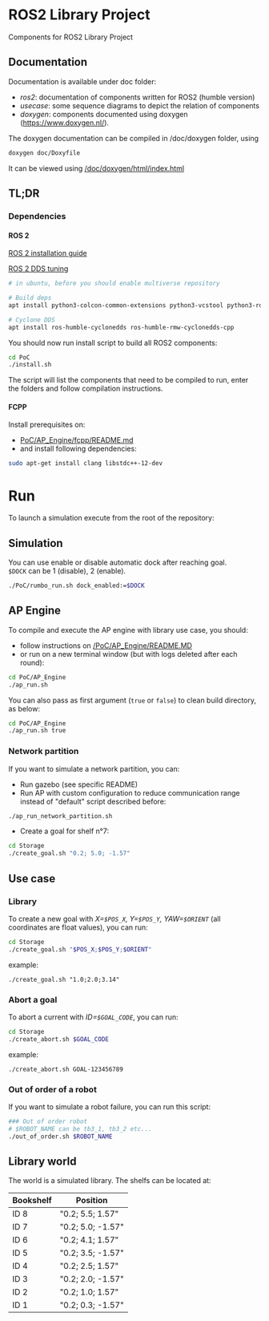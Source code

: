 # ROS2 Library Project
Components for ROS2 Library Project

## Documentation

Documentation is available under doc folder:
- *ros2*: documentation of components written for ROS2 (humble version)
- *usecase*: some sequence diagrams to depict the relation of components
- *doxygen*: components documented using doxygen (https://www.doxygen.nl/). 

The doxygen documentation can be compiled in /doc/doxygen folder, using
```bash
doxygen doc/Doxyfile 
```
It can be viewed using [/doc/doxygen/html/index.html](/doc/doxygen/html/index.html)

## TL;DR

### Dependencies

#### ROS 2

[ROS 2 installation guide](https://docs.ros.org/en/humble/Installation/Ubuntu-Install-Debians.html)
  
[ROS 2 DDS tuning](https://docs.ros.org/en/foxy/How-To-Guides/DDS-tuning.html)

```bash
# in ubuntu, before you should enable multiverse repository

# Build deps
apt install python3-colcon-common-extensions python3-vcstool python3-rosdep ros-humble-irobot-create-msgs

# Cyclone DDS
apt install ros-humble-cyclonedds ros-humble-rmw-cyclonedds-cpp
```

You should now run install script to build all ROS2 components:
```bash
cd PoC
./install.sh
```

The script will list the components that need to be compiled to run,
enter the folders and follow compilation instructions.

#### FCPP
Install prerequisites on:

- [PoC/AP_Engine/fcpp/README.md](PoC/AP_Engine/fcpp/README.md)
- and install following dependencies:
```bash
sudo apt-get install clang libstdc++-12-dev
```

# Run
To launch a simulation execute from the root of the repository:

## Simulation
You can use enable or disable automatic dock after reaching goal.    
`$DOCK` can be 1 (disable), 2 (enable).

```bash
./PoC/rumbo_run.sh dock_enabled:=$DOCK
```

## AP Engine

To compile and execute the AP engine with library use case, you should: 
- follow instructions on [/PoC/AP_Engine/README.MD](/PoC/AP_Engine/README.MD)
- or run on a new terminal window (but with logs deleted after each round):
```bash
cd PoC/AP_Engine
./ap_run.sh
```

You can also pass as first argument (`true` or `false`) to clean build directory, as below:
```bash
cd PoC/AP_Engine
./ap_run.sh true
```

### Network partition
If you want to simulate a network partition, you can:
- Run gazebo (see specific README)
- Run AP with custom configuration to reduce communication range instead of "default" script described before:

```bash
./ap_run_network_partition.sh
```
- Create a goal for shelf n°7:
```bash
cd Storage
./create_goal.sh "0.2; 5.0; -1.57"
```

## Use case

### Library
To create a new goal with *X=`$POS_X`, Y=`$POS_Y`, YAW=`$ORIENT`* (all coordinates are float values), you can run:
```bash
cd Storage
./create_goal.sh "$POS_X;$POS_Y;$ORIENT"
```

example:
```
./create_goal.sh "1.0;2.0;3.14"
```

### Abort a goal
To abort a current with *ID=`$GOAL_CODE`*, you can run:
```bash
cd Storage
./create_abort.sh $GOAL_CODE
```

example:
```
./create_abort.sh GOAL-123456789
```

### Out of order of a robot
If you want to simulate a robot failure, you can run this script:
```bash
### Out of order robot
# $ROBOT_NAME can be tb3_1, tb3_2 etc...
./out_of_order.sh $ROBOT_NAME
```

## Library world
The world is a simulated library. The shelfs can be located at:

| Bookshelf | Position         |
|-----------|-----------------|
| ID 8      | "0.2; 5.5; 1.57" |
| ID 7      | "0.2; 5.0; -1.57" |
| ID 6      | "0.2; 4.1; 1.57" |
| ID 5      | "0.2; 3.5; -1.57" |
| ID 4      | "0.2; 2.5; 1.57" |
| ID 3      | "0.2; 2.0; -1.57" |
| ID 2      | "0.2; 1.0; 1.57" |
| ID 1      | "0.2; 0.3; -1.57" |
